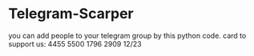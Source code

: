 # Telegram-Scarper
you can add people to your telegram group by this python code. card to support us: 4455 5500 1796 2909 12/23
